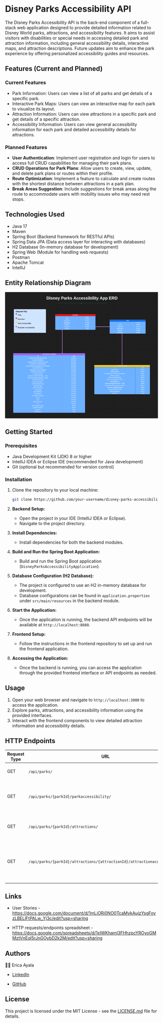 # Disney Parks Accessibility API 

The Disney Parks Accessibility API is the back-end component of a full-stack web application designed to provide detailed information related to Disney World parks, attractions, and accessibility features. It aims to assist visitors with disabilities or special needs in accessing detailed park and attraction information, including general accessibility details, interactive maps, and attraction descriptions. Future updates aim to enhance the park experience by offering personalized accessibility guides and resources. 



## Features (Current and Planned)

### Current Features

* Park Information: Users can view a list of all parks and get details of a specific park.
* Interactive Park Maps: Users can view an interactive map for each park to visualize its layout.
* Attraction Information: Users can view attractions in a specific park and get details of a specific attraction.
* Accessibility Information: Users can view general accessibility information for each park and detailed accessibility details for attractions.


### Planned Features

- **User Authentication**: Implement user registration and login for users to access full CRUD capabilities for managing their park plans.
- **CRUD Operations for Park Plans**: Allow users to create, view, update, and delete park plans or routes within their profile.
- **Route Optimization**: Implement a feature to calculate and create routes with the shortest distance between attractions in a park plan.
- **Break Areas Suggestion**: Include suggestions for break areas along the route to accommodate users with mobility issues who may need rest stops.



## Technologies Used 

* Java 17 
* Maven 
* Spring Boot (Backend framework for RESTful APIs)
* Spring Data JPA (Data access layer for interacting with databases)
* H2 Database (In-memory database for development)
* Spring Web (Module for handling web requests)
* Postman
* Apache Tomcat
* IntelliJ 



## Entity Relationship Diagram

<img src="images/DisneyParksAccessibilityERD.png" alt="ERD">



## Getting Started

### Prerequisites
* Java Development Kit (JDK) 8 or higher
* IntelliJ IDEA or Eclipse IDE (recommended for Java development)
* Git (optional but recommended for version control)


### Installation
1. Clone the repository to your local machine:
   ```bash
   git clone https://github.com/your-username/disney-parks-accessibility.git

2. **Backend Setup:** 
   - Open the project in your IDE (IntelliJ IDEA or Eclipse). 
   - Navigate to the project directory.

3. **Install Dependencies:**
   - Install dependencies for both the backend modules.

4. **Build and Run the Spring Boot Application:**
   - Build and run the Spring Boot application (`DisneyParksAccessibilityApplication`).

5. **Database Configuration (H2 Database):**
    - The project is configured to use an H2 in-memory database for development.
    - Database configurations can be found in `application.properties` under `src/main/resources` in the backend module.

6. **Start the Application:**
    - Once the application is running, the backend API endpoints will be available at `http://localhost:8080`. 

7. **Frontend Setup:**
   - Follow the instructions in the frontend repository to set up and run the frontend application.

8. **Accessing the Application:**
    - Once the backend is running, you can access the application through the provided frontend interface or API endpoints as needed.



## Usage
1. Open your web browser and navigate to `http://localhost:3000` to access the application.
2. Explore parks, attractions, and accessibility information using the provided interfaces.
3. Interact with the frontend components to view detailed attraction information and accessibility details.



## HTTP Endpoints

| Request Type | URL                                                                       | Functionality                                                                     | Access |
|--------------|---------------------------------------------------------------------------|-----------------------------------------------------------------------------------|--------|
| GET          | `/api/parks/`                                                             | Get a map and list of all parks.                                                  | Public |
| GET          | `/api/parks/{parkId}/parkaccessibility/`                                  | Get accessibility information and a map for a specific park.                      | Public |
| GET          | `/api/parks/{parkId}/attractions/`                                        | Get a list of all attractions and a map for a specific park.                      | Public |
| GET          | `/api/parks/{parkId}/attractions/{attractionId}/attractionaccessibility/` | Get information about a specific attraction along with its accessibility details. | Public |




## Links
* User Stories - https://docs.google.com/document/d/1mLiORi0NO0TcaMykAujzYsgFoyzLBELlFtPALw_Yj3c/edit?usp=sharing 

* HTTP requests/endpoints spreadsheet - https://docs.google.com/spreadsheets/d/1xIWKhaml3FHhzpcYROyoGMMztVnEql5rJnGOybD2k2M/edit?usp=sharing 


## Authors

:woman_technologist: Erica Ayala

* [LinkedIn](https://www.linkedin.com/in/ayalavirtual)

* [GitHub](https://www.github.com/AyalaVirtual)



## License

This project is licensed under the MIT License - see the [LICENSE.md](link-to-license-file) file for details. 



